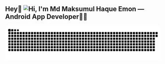 ## Hey👋 <img alt="Hi" src="./assets/Hi.gif" width="30px" height="30px" />, I'm Md Maksumul Haque Emon —  Android App Developer👨‍💻


<img src="https://raw.githubusercontent.com/AkashRajpurohit/AkashRajpurohit/master/assets/github-snake-dark.svg" />
<!--
**emonappdev/emonappdev** is a ✨ _special_ ✨ repository because its `README.md` (this file) appears on your GitHub profile.

Here are some ideas to get you started:

- 🔭 I’m currently working on ...
- 🌱 I’m currently learning ...
- 👯 I’m looking to collaborate on ...
- 🤔 I’m looking for help with ...
- 💬 Ask me about ...
- 📫 How to reach me: ...
- 😄 Pronouns: ...
- ⚡ Fun fact: ...
-->
